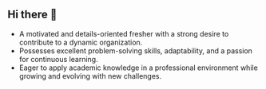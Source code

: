 ## Hi there 👋
- A motivated and details-oriented fresher with a strong desire to contribute to a dynamic organization. 
- Possesses excellent problem-solving skills, adaptability, and a passion for continuous learning.
- Eager to apply academic knowledge in a professional environment while growing and evolving with new challenges.
<!--
**SuryaS1721/SuryaS1721** is a ✨ _special_ ✨ repository because its `README.md` (this file) appears on your GitHub profile.

Here are some ideas to get you started:

- 🔭 I’m currently working on ...
- 🌱 I’m currently learning ...
- 👯 I’m looking to collaborate on ...
- 🤔 I’m looking for help with ...
- 💬 Ask me about ...
- 📫 How to reach me: ...
- 😄 Pronouns: ...
- ⚡ Fun fact: ...
-->
